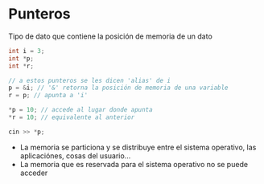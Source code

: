 # Punteros

Tipo de dato que contiene la posición de memoria de un dato

~~~cpp
int i = 3;
int *p;
int *r;

// a estos punteros se les dicen 'alias' de i
p = &i; // '&' retorna la posición de memoria de una variable
r = p; // apunta a 'i'

*p = 10; // accede al lugar donde apunta
*r = 10; // equivalente al anterior

cin >> *p;
~~~

- La memoria se particiona y se distribuye entre el sistema operativo, las aplicaciónes, cosas del usuario...
- La memoria que es reservada para el sistema operativo no se puede acceder
